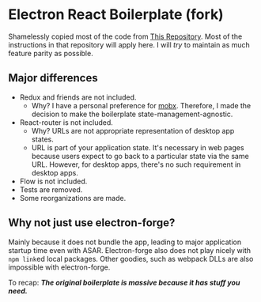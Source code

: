 # Electron React Boilerplate (fork)

Shamelessly copied most of the code from 
[This Repository](https://github.com/chentsulin/electron-react-boilerplate).
Most of the instructions in that repository will 
apply here. I will _try_ to maintain as much feature parity
as possible.

## Major differences

- Redux and friends are not included.
  - Why? I have a personal preference for 
    [mobx](https://github.com/mobxjs/mobx). 
    Therefore, I made the decision to make the 
    boilerplate state-management-agnostic.
- React-router is not included.
  - Why? URLs are not appropriate representation 
    of desktop app states.
  - URL is part of your application state. It's necessary
    in web pages because users expect to go back to a
    particular state via the same URL. However, for
    desktop apps, there's no such requirement in
    desktop apps.
- Flow is not included.
- Tests are removed.
- Some reorganizations are made.
 
## Why not just use electron-forge?
Mainly because it does not bundle the app, leading to major
application startup time even with ASAR.
Electron-forge also does not play nicely with `npm link`ed
local packages.
Other goodies, such as webpack DLLs are also impossible with 
electron-forge.

To recap:
***The original boilerplate is massive because it has stuff you need.***
